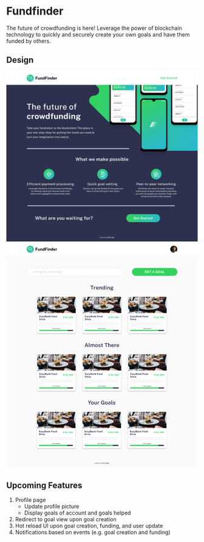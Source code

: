 # Fundfinder

The future of crowdfunding is here! Leverage the power of blockchain technology to quickly and securely create your own goals and have them funded by others. 

## Design
![Landing Page](client/public/assets/design/Desktop%20(Landing).png)
![Home Page](client/public/assets/design/Desktop%20(Home).png)

## Upcoming Features
1. Profile page
   - Update profile picture
   - Display goals of account and goals helped
2. Redirect to goal view upon goal creation
3. Hot reload UI upon goal creation, funding, and user update
4. Notifications based on events (e.g. goal creation and funding)